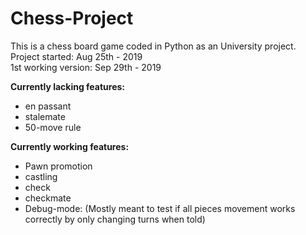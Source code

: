 # Chess-Project  
This is a chess board game coded in Python as an University project.  
Project started:     Aug 25th - 2019  
1st working version: Sep 29th - 2019  
  
  
**Currently lacking features:**    
* en passant   
* stalemate  
* 50-move rule    
  
**Currently working features:**  
* Pawn promotion
* castling
* check
* checkmate
* Debug-mode: (Mostly meant to test if all pieces movement works correctly by only changing turns when told)  
                            
